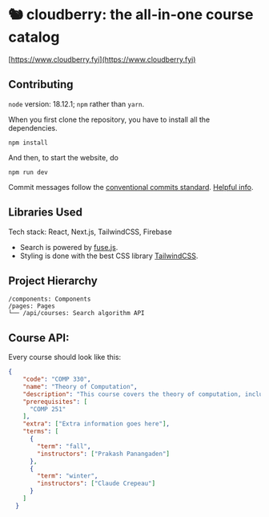 # 🐿 cloudberry: the all-in-one course catalog

[https://www.cloudberry.fyi](https://www.cloudberry.fyi)

## Contributing

`node` version: 18.12.1; `npm` rather than `yarn`.

When you first clone the repository, you have to install all the dependencies.
```
npm install
```

And then, to start the website, do
```
npm run dev
```

Commit messages follow the [conventional commits standard](https://www.conventionalcommits.org/en/v1.0.0/). [Helpful info](https://gist.github.com/qoomon/5dfcdf8eec66a051ecd85625518cfd13).

## Libraries Used

Tech stack: React, Next.js, TailwindCSS, Firebase

- Search is powered by [fuse.js](https://fusejs.io).
- Styling is done with the best CSS library [TailwindCSS](https://tailwindcss.com).

## Project Hierarchy

```
/components: Components
/pages: Pages
└── /api/courses: Search algorithm API

```


## Course API:

Every course should look like this:
```json
{
    "code": "COMP 330",
    "name": "Theory of Computation",
    "description": "This course covers the theory of computation, including finite automata, regular expressions, context-free grammars, pushdown automata, and Turing machines.",
    "prerequisites": [
      "COMP 251"
    ],
    "extra": ["Extra information goes here"],
    "terms": [
      {
        "term": "fall",
        "instructors": ["Prakash Panangaden"]
      },
      {
        "term": "winter",
        "instructors": ["Claude Crepeau"]
      }
    ]
  }
```
